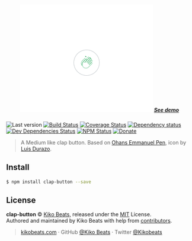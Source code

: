 <h5 align="center">
  <img src="demo.gif">
  <a href="https://clap-button.netlify.com/">See demo</a>
</h5>

![Last version](https://img.shields.io/github/tag/Kikobeats/clap-button.svg?style=flat-square)
[![Build Status](https://img.shields.io/travis/Kikobeats/clap-button/master.svg?style=flat-square)](https://travis-ci.org/Kikobeats/clap-button)
[![Coverage Status](https://img.shields.io/coveralls/Kikobeats/clap-button.svg?style=flat-square)](https://coveralls.io/github/Kikobeats/clap-button)
[![Dependency status](https://img.shields.io/david/Kikobeats/clap-button.svg?style=flat-square)](https://david-dm.org/Kikobeats/clap-button)
[![Dev Dependencies Status](https://img.shields.io/david/dev/Kikobeats/clap-button.svg?style=flat-square)](https://david-dm.org/Kikobeats/clap-button#info=devDependencies)
[![NPM Status](https://img.shields.io/npm/dm/clap-button.svg?style=flat-square)](https://www.npmjs.org/package/clap-button)
[![Donate](https://img.shields.io/badge/donate-paypal-blue.svg?style=flat-square)](https://paypal.me/Kikobeats)

> A Medium like clap button. Based on [Ohans Emmanuel Pen](https://codepen.io/ohansemmanuel/full/zEJpYy/), icon by [Luis Durazo](https://thenounproject.com/luisdurazo/).

## Install

```bash
$ npm install clap-button --save
```

## License

**clap-button** © [Kiko Beats](https://kikobeats.com), released under the [MIT](https://github.com/Kikobeats/clap-button/blob/master/LICENSE.md) License.<br>
Authored and maintained by Kiko Beats with help from [contributors](https://github.com/Kikobeats/clap-button/contributors).

> [kikobeats.com](https://kikobeats.com) · GitHub [@Kiko Beats](https://github.com/Kikobeats) · Twitter [@Kikobeats](https://twitter.com/Kikobeats)

